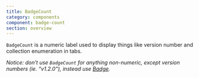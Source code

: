 ```yaml
---
title: BadgeCount
category: components
component: badge-count
section: overview
---
```


`BadgeCount` is a numeric label used to display things like version number and collection enumeration in tabs.

_Notice: don’t use `BadgeCount` for anything non-numeric, except version numbers (ie. “v1.2.0”), instead use [Badge](/components/badge/01_overview/)._